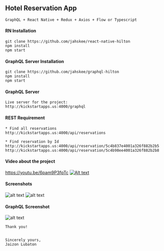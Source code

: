 ## Hotel Reservation App

    GraphQL + React Native + Redux + Axios + Flow or Typescript

#### RN Installation 
    git clone https://github.com/jahskee/react-native-hilton
    npm install
    npm start

#### GraphQL Server Installation
    git clone https://github.com/jahskee/graphql-hilton
    npm install
    npm start
   
#### GraphQL Server
    Live server for the project:
    http://kickstartapps.us:4000/graphql
       
#### REST Requirement        
    * Find all reservations
    http://kickstartapps.us:4000/api/reservations
    
    * Find reservation by Id
    http://kickstartapps.us:4000/api/reservation/5c4b837e4001a326f882b2b5
    http://kickstartapps.us:4000/api/reservation/5c4b98ee4001a326f882b2b8
      
#### Video about the project
   https://youtu.be/6pam9P3fpTc
   [![Alt text](https://i.imgur.com/pVByW80.png)](https://youtu.be/6pam9P3fpTc)

#### Screenshots

   ![alt text](https://i.imgur.com/Qsf1Mvy.png)
   ![alt text](https://i.imgur.com/nTmJ3ge.png)

#### GraphQL Screenshot

   ![alt text](https://i.imgur.com/XkRWZyx.png)

    Thank you!
    
    
    Sincerely yours,
    Jaizon Lubaton

